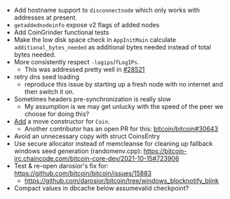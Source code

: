 - Add hostname support to `disconnectnode` which only works with addresses at present.
- `getaddednodeinfo` expose v2 flags of added nodes
- Add CoinGrinder functional tests
- Make the low disk space check in `AppInitMain` calculate
  `additional_bytes_needed` as additional bytes needed instead of total bytes
  needed.
- More consistently respect `-logips`/`fLogIPs`.
    - This was addressed pretty well in [#28521](https://github.com/bitcoin/bitcoin/pull/28521)
- retry dns seed loading 
    - reproduce this issue by starting up a fresh node with no internet and then
      switch it on.
- Sometimes headers pre-synchronization is really slow
    - My assumption is we may get unlucky with the speed of the peer we choose
      for doing this?
- [Add](https://github.com/bitcoin/bitcoin/pull/28280/commits/8737c0cefa6ec49a4d17d9bef9e5e1a7990af1ac#r1703187118)
  a move constructor for `Coin`.
  - Another contributor has an open PR for this:
    [bitcoin/bitcoin#30643](https://github.com/bitcoin/bitcoin/pull/30643)
- Avoid an unnecessary copy with struct CoinsEntry
- Use secure allocator instead of memcleanse for cleaning up fallback windows
  seed generation (randomenv.cpp):
  https://bitcoin-irc.chaincode.com/bitcoin-core-dev/2021-10-15#723906
- Test & re-open darosior's fix for: https://github.com/bitcoin/bitcoin/issues/15883
    - https://github.com/darosior/bitcoin/tree/windows_blocknotify_blink
- Compact values in dbcache below assumevalid checkpoint?
